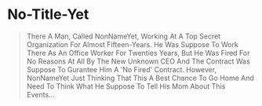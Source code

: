# No-Title-Yet

> There A Man, Called NonNameYet, Working At A Top Secret Organization For Almost Fifteen-Years.
> He Was Suppose To Work There As An Office Worker For Twenties Years, But He Was Fired For No Reasons At All By The New Unknown CEO And The Contract Was Suppose To Gurantee Him A 'No Fired' Contract.
> However, NonNameYet Just Thinking That This A Best Chance To Go Home And Need To Think What He Suppose To Tell His Mom About This Events...
